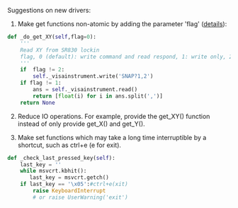 Suggestions on new drivers:

1. Make get functions non-atomic by adding the parameter 'flag' ([details](https://cover-me.github.io/2021/10/17/data-taking-program-make-it-non-atomic.html)):

```python
def _do_get_XY(self,flag=0):
    '''
    Read XY from SR830 lockin
    flag, 0 (default): write command and read respond, 1: write only, 2: read only
    '''
    if  flag != 2:
        self._visainstrument.write('SNAP?1,2')
    if flag != 1:
        ans = self._visainstrument.read()
        return [float(i) for i in ans.split(',')]
    return None
```

2. Reduce IO operations. For example, provide the get_XY() function instead of only provide get_X() and get_Y().

3. Make set functions which may take a long time interruptible by a shortcut, such as ctrl+e (e for exit).

```python
def _check_last_pressed_key(self):
    last_key = ''
    while msvcrt.kbhit():
       last_key = msvcrt.getch()
    if last_key == '\x05':#ctrl+e(xit)
        raise KeyboardInterrupt
        # or raise UserWarning('exit')
```
